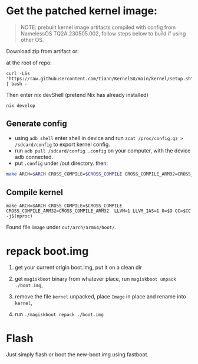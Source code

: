 # Get the patched kernel image:

> NOTE: prebuilt kernel image artifacts compiled with config from NamelessOS TQ2A.230505.002, follow steps below to build if using other OS.

Download zip from artifact or:



at the root of repo:
```console
curl -LSs "https://raw.githubusercontent.com/tiann/KernelSU/main/kernel/setup.sh" | bash -
```

Then enter nix devShell (pretend Nix has already installed)

```console
nix develop
```

## Generate config

- using `adb shell` enter shell in device and run `zcat /proc/config.gz > /sdcard/config` to export kernel config.
- run `adb pull /sdcard/config .config` on your computer, with the device adb connected.
- put `.config` under <repo>/out directory. then:

```bash
make ARCH=$ARCH CROSS_COMPILE=$CROSS_COMPILE CROSS_COMPILE_ARM32=CROSS_COMPILE_ARM32  LLVM=1 LLVM_IAS=1 O=$O CC=$CC oldconfig
```

## Compile kernel

```console
make ARCH=$ARCH CROSS_COMPILE=$CROSS_COMPILE CROSS_COMPILE_ARM32=CROSS_COMPILE_ARM32  LLVM=1 LLVM_IAS=1 O=$O CC=$CC -j$(nproc)
```

Found file `Image` under `out/arch/arm64/boot/`.


# repack boot.img


1. get your current origin boot.img, put it on a clean dir

2. get `magiskboot` binary from whatever place, run `magiskboot unpack ./boot.img`,

3. remove the file `kernel` unpacked, place `Image` in place and rename into `kernel`,

4. run `./magiskboot repack ./boot.img`


# Flash
Just simply flash or boot the new-boot.img using fastboot.

